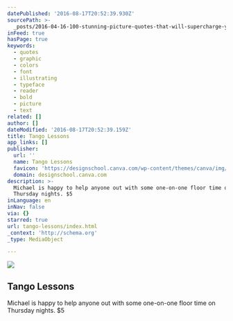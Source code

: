 ```yaml
---
datePublished: '2016-08-17T20:52:39.930Z'
sourcePath: >-
  _posts/2016-04-16-100-stunning-picture-quotes-that-will-supercharge-your-creat.md
inFeed: true
hasPage: true
keywords:
  - quotes
  - graphic
  - colors
  - font
  - illustrating
  - typeface
  - reader
  - bold
  - picture
  - text
related: []
author: []
dateModified: '2016-08-17T20:52:39.159Z'
title: Tango Lessons
app_links: []
publisher:
  url: ''
  name: Tango Lessons
  favicon: 'https://designschool.canva.com/wp-content/themes/canva/img/icons/favicon.ico'
  domain: designschool.canva.com
description: >-
  Michael is happy to help anyone out with some one-on-one floor time on
  Thursday nights. $5
inLanguage: en
inNav: false
via: {}
starred: true
url: tango-lessons/index.html
_context: 'http://schema.org'
_type: MediaObject

---
```

<article style=""><img src="https://the-grid-user-content.s3-us-west-2.amazonaws.com/c1bbedb3-c56f-4f96-ad4b-4f5425f1a96f.jpg" /><h1>Tango Lessons</h1><p>Michael is happy to help anyone out with some one-on-one floor time on Thursday nights. $5</p></article>